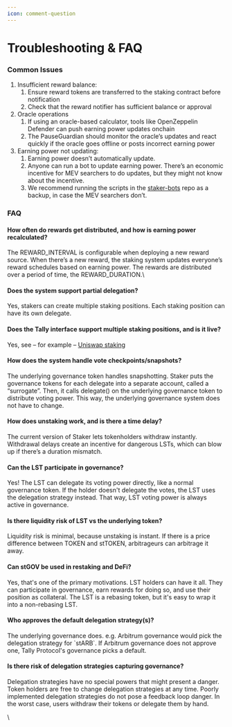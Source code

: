 ```yaml
---
icon: comment-question
---
```


# Troubleshooting & FAQ

### Common Issues

1. Insufficient reward balance:
   1. Ensure reward tokens are transferred to the staking contract before notification
   2. &#x20;Check that the reward notifier has sufficient balance or approval
2. Oracle operations
   1. If using an oracle-based calculator, tools like OpenZeppelin Defender can push earning power updates onchain
   2. The PauseGuardian should monitor the oracle’s updates and react quickly if the oracle goes offline or posts incorrect earning power
3. Earning power not updating:
   1. Earning power doesn’t automatically update.&#x20;
   2. Anyone can run a bot to update earning power. There’s an economic incentive for MEV searchers to do updates, but they might not know about the incentive.
   3. We recommend running the scripts in the [staker-bots](https://github.com/withtally/staker-bots) repo as a backup, in case the MEV searchers don’t.

### FAQ

#### How often do rewards get distributed, and how is earning power recalculated?&#x20;

The REWARD\_INTERVAL is configurable when deploying a new reward source. When there’s a new reward, the staking system updates everyone’s reward schedules based on earning power. The rewards are distributed over a period of time, the REWARD\_DURATION.\


#### Does the system support partial delegation?&#x20;

Yes, stakers can create multiple staking positions. Each staking position can have its own delegate.

#### Does the Tally interface support multiple staking positions, and is it live?

Yes, see – for example – [Uniswap staking](https://www.tally.xyz/gov/uniswap/stake)

#### &#x20;How does the system handle vote checkpoints/snapshots?&#x20;

The underlying governance token handles snapshotting. Staker puts the governance tokens for each delegate into a separate account, called a “surrogate”. Then, it calls delegate() on the underlying governance token to distribute voting power. This way, the underlying governance system does not have to change.

#### &#x20;How does unstaking work, and is there a time delay?

The current version of Staker lets tokenholders withdraw instantly. Withdrawal delays create an incentive for dangerous LSTs, which can blow up if there’s a duration mismatch.

#### Can the LST participate in governance?

Yes! The LST can delegate its voting power directly, like a normal governance token. If the holder doesn't delegate the votes, the LST uses the delegation strategy instead. That way, LST voting power is always active in governance.

#### Is there liquidity risk of LST vs the underlying token?

Liquidity risk is minimal, because unstaking is instant. If there is a price difference between TOKEN and stTOKEN, arbitrageurs can arbitrage it away.

#### Can stGOV be used in restaking and DeFi?

Yes, that's one of the primary motivations. LST holders can have it all. They can participate in governance, earn rewards for doing so, and use their position as collateral. The LST is a rebasing token, but it's easy to wrap it into a non-rebasing LST.

#### Who approves the default delegation strategy(s)?

The underlying governance does. e.g. Arbitrum governance would pick the delegation strategy for \`stARB\`. If Arbitrum governance does not approve one, Tally Protocol's governance picks a default.

#### Is there risk of delegation strategies capturing governance?

Delegation strategies have no special powers that might present a danger. Token holders are free to change delegation strategies at any time. Poorly implemented delegation strategies do not pose a feedback loop danger. In the worst case, users withdraw their tokens or delegate them by hand.

\
